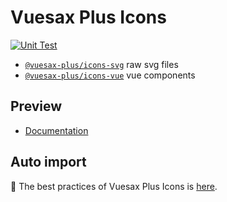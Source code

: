 # Vuesax Plus Icons

[![Unit Test](https://github.com/vuesax-x/vuesax-plus-icons/actions/workflows/unit-test.yml/badge.svg)](https://github.com/vuesax-x/vuesax-plus-icons/actions/workflows/unit-test.yml)

- [`@vuesax-plus/icons-svg`](https://www.npmjs.com/package/@vuesax-plus/icons-svg) raw svg files
- [`@vuesax-plus/icons-vue`](https://www.npmjs.com/package/@vuesax-plus/icons-vue) vue components

## Preview

- [Documentation](https://vuesax.space/components/icon.html)

## Auto import

🎉 The best practices of Vuesax Plus Icons is [here](https://github.com/sxzz/vuesax-plus-best-practices/blob/main/vite.config.ts).
